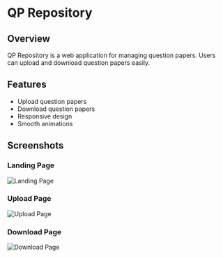 # QP Repository

## Overview

QP Repository is a web application for managing question papers. Users can upload and download question papers easily.

## Features

- Upload question papers
- Download question papers
- Responsive design
- Smooth animations

## Screenshots

### Landing Page

![Landing Page](https://github.com/ManoharNaidu/QP-Repository/blob/main/question-paper-frontend/screenshots/LandingPage.png)

### Upload Page

![Upload Page](https://github.com/ManoharNaidu/QP-Repository/blob/main/question-paper-frontend/screenshots/UploadPage.png)

### Download Page

![Download Page](https://github.com/ManoharNaidu/QP-Repository/blob/main/question-paper-frontend/screenshots/DownloadPage.png)

